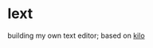 # lext
building my own text editor; based on <a href="https://viewsourcecode.org/snaptoken/kilo/">kilo</a>
